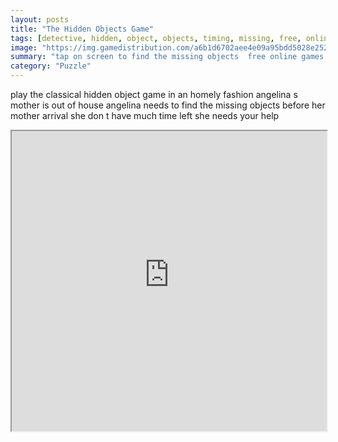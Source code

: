 ```yaml
---
layout: posts
title: "The Hidden Objects Game"
tags: [detective, hidden, object, objects, timing, missing, free, online, games, oyna, game, free, games, play, play, games]
image: "https://img.gamedistribution.com/a6b1d6702aee4e09a95bdd5028e2526e.jpg"
summary: "tap on screen to find the missing objects  free online games oyna game free games play play games"
category: "Puzzle"
---
```


play the classical hidden object game in an homely fashion angelina s mother is out of house angelina needs to find the missing objects before her mother arrival she don t have much time left she needs your help

<iframe width="100%" height="480px;" src="https://html5.gamedistribution.com/a6b1d6702aee4e09a95bdd5028e2526e/"></iframe>